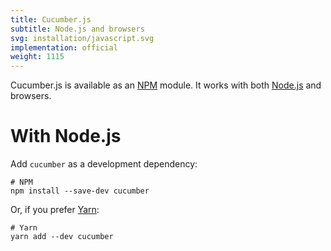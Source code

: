```yaml
---
title: Cucumber.js
subtitle: Node.js and browsers
svg: installation/javascript.svg
implementation: official
weight: 1115
---
```


Cucumber.js is available as an [NPM](https://www.npmjs.com) module. It works with both [Node.js](https://nodejs.org/en/) and browsers.

# With Node.js

Add `cucumber` as a development dependency:

```shell
# NPM
npm install --save-dev cucumber
```

Or, if you prefer [Yarn](https://yarnpkg.com/en/):

```shell
# Yarn
yarn add --dev cucumber
```
